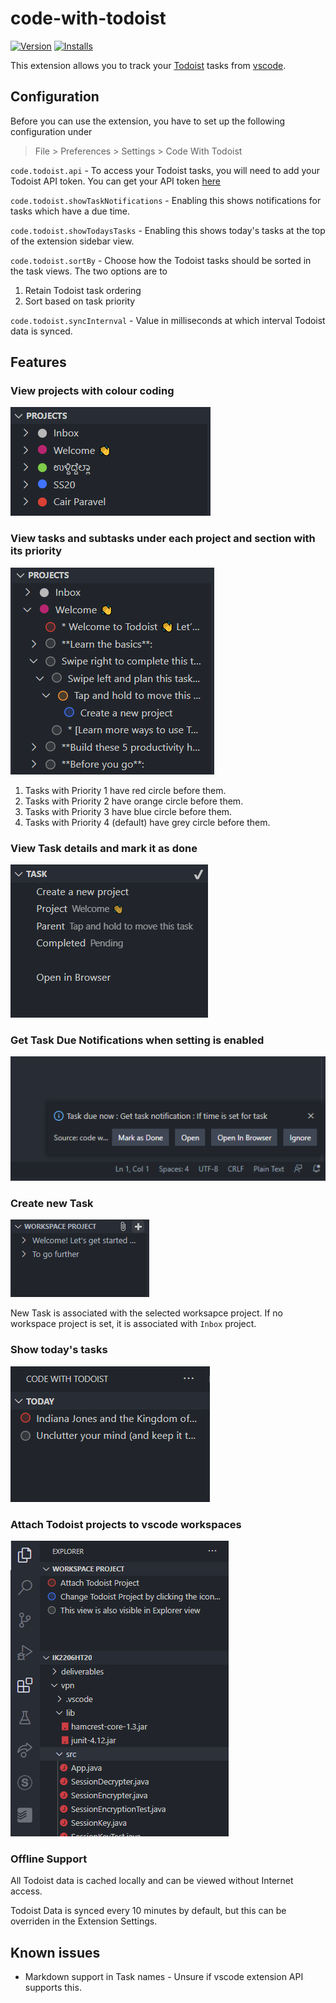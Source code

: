 # code-with-todoist

[![Version](https://vsmarketplacebadge.apphb.com/version/spoorthi.code-with-todoist.svg)](https://marketplace.visualstudio.com/items?itemName=spoorthi.code-with-todoist) [![Installs](https://vsmarketplacebadge.apphb.com/installs-short/spoorthi.code-with-todoist.svg)](https://marketplace.visualstudio.com/items?itemName=spoorthi.code-with-todoist) 

This extension allows you to track your [Todoist](https://todoist.com/) tasks from [vscode](https://code.visualstudio.com/).

## Configuration

Before you can use the extension, you have to set up the following configuration under 

> File > Preferences > Settings > Code With Todoist

`code.todoist.api` - To access your Todoist tasks, you will need to add your Todoist API token. You can get your API token [here](https://todoist.com/prefs/integrations)

`code.todoist.showTaskNotifications` - Enabling this shows notifications for tasks which have a due time.

`code.todoist.showTodaysTasks` - Enabling this shows today's tasks at the top of the extension sidebar view.

`code.todoist.sortBy` - Choose how the Todoist tasks should be sorted in the task views. The two options are to
1. Retain Todoist task ordering 
2. Sort based on task priority

`code.todoist.syncInternval` - Value in milliseconds at which interval Todoist data is synced. 


## Features

### View projects with colour coding

![Screenshot of Todoist projects](media/features/projects.png "Screenshot of Todoist projects")

### View tasks and subtasks under each project and section with its priority

![Screenshot of Todoist tasks](media/features/tasks.PNG "Screenshot of Todoist tasks")

1. Tasks with Priority 1 have red circle before them.
2. Tasks with Priority 2 have orange circle before them.
3. Tasks with Priority 3 have blue circle before them.
4. Tasks with Priority 4 (default) have grey circle before them. 

### View Task details and mark it as done

![Screenshot of individual Todoist task](media/features/task.png "Screenshot of individual Todoist task")

### Get Task Due Notifications when setting is enabled

![Screenshot of task due notification](media/features/notification.png "Screenshot of task due notification")

### Create new Task

![Screenshot of new task](media/features/newtask.png "Screenshot of new task")

New Task is associated with the selected worksapce project. If no workspace project is set, it is associated with `Inbox` project.

### Show today's tasks

![Screenshot of today's tasks](media/features/today.png "Screenshot of today's tasks")

### Attach Todoist projects to vscode workspaces

![Screenshot of attached projects](media/features/projectworkspace.png "Screenshot of attached projects")

### Offline Support

All Todoist data is cached locally and can be viewed without Internet access.

Todoist Data is synced every 10 minutes by default, but this can be overriden in the Extension Settings.

## Known issues

* Markdown support in Task names - Unsure if vscode extension API supports this.
